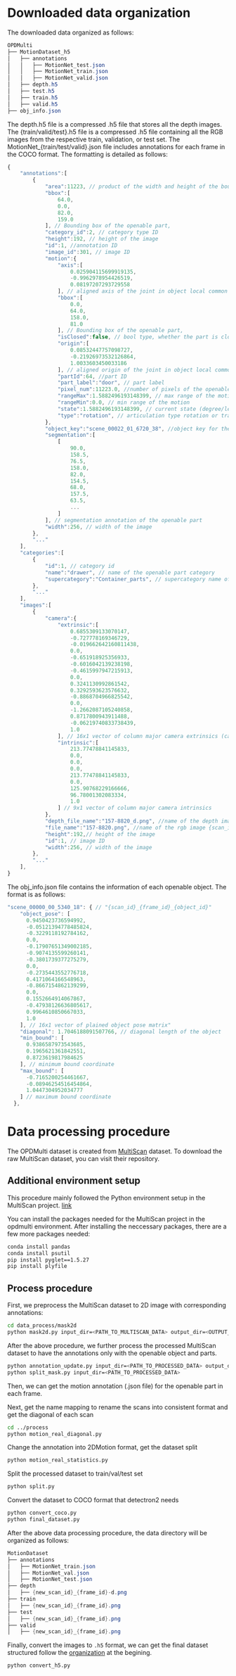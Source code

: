 # Downloaded data organization
The downloaded data organized as follows:
```PowerShell
OPDMulti
├── MotionDataset_h5
│   ├── annotations
│   │   ├── MotionNet_test.json
│   │   ├── MotionNet_train.json
│   │   ├── MotionNet_valid.json
│   ├── depth.h5
│   ├── test.h5
│   ├── train.h5
│   ├── valid.h5
├── obj_info.json
```
The depth.h5 file is a compressed .h5 file that stores all the depth images. The {train/valid/test}.h5 file is a compressed .h5 file containing all the RGB images from the respective train, validation, or test set.
The MotionNet_{train/test/valid}.json file includes annotations for each frame in the COCO format. The formatting is detailed as follows:
```javascript
{
    "annotations":[
        {
            "area":11223, // product of the width and height of the bounding box
            "bbox":[
                64.0,
                0.0,
                82.0,
                159.0
            ], // Bounding box of the openable part,
            "category_id":2, // category type ID
            "height":192, // height of the image
            "id":1, //annotation ID
            "image_id":301, // image ID
            "motion":{
                "axis":[
                    0.025904115699919135,
                    -0.9962978954426519,
                    0.08197207293729558
                ], // aligned axis of the joint in object local common coordinate frame
                "bbox":[
                    0.0,
                    64.0,
                    158.0,
                    81.0
                ], // Bounding box of the openable part,
                "isClosed":false, // bool type, whether the part is close or not
                "origin":[
                    0.08532447757098727,
                    -0.21926973532126864,
                    1.0033603450033186
                ], // aligned origin of the joint in object local common coordinate frame
                "partId":64, //part ID
                "part_label":"door", // part label
                "pixel_num":11223.0, //number of pixels of the openable part
                "rangeMax":1.5882496193148399, // max range of the motion
                "rangeMin":0.0, // min range of the motion
                "state":1.5882496193148399, // current state (degree/length) of the corresponding part
                "type":"rotation", // articulation type rotation or translation
            },
            "object_key":"scene_00022_01_6720_38", //object key for the corresponding object information in obj_info.json file, {scan_id}_{frame_id}_{object_id}
            "segmentation":[
                [
                    90.0,
                    158.5,
                    76.5,
                    158.0,
                    82.0,
                    154.5,
                    68.0,
                    157.5,
                    63.5,
                    ...    
                ]
            ], // segmentation annotation of the openable part
            "width":256, // width of the image
        },
        "..."
    ],
    "categories":[
        {
            "id":1, // category id
            "name":"drawer", // name of the openable part category
            "supercategory":"Container_parts", // supercategory name of the openable part
        },
        "..."
    ],
    "images":[
        {
            "camera":{
                "extrinsic":[
                    0.6855309133070147,
                    -0.727778169346729,
                    -0.019662642160811438,
                    0.0,
                    -0.651918925356933,
                    -0.6016042139238198,
                    -0.4615997947215913,
                    0.0,
                    0.3241130992861542,
                    0.3292593623576632,
                    -0.8868704966825542,
                    0.0,
                    -1.2662087105240858,
                    0.8717800943911488,
                    -0.06219740833738439,
                    1.0
                ], // 16x1 vector of column major camera extrinsics (camera extrinsic
                "intrinsic":[
                    213.77478841145833,
                    0.0,
                    0.0,
                    0.0,
                    213.77478841145833,
                    0.0,
                    125.90768229166666,
                    96.78001302083334,
                    1.0
                ] // 9x1 vector of column major camera intrinsics
            },
            "depth_file_name":"157-8820_d.png", //name of the depth image {scan_id}-{frame_id}-d.png
            "file_name":"157-8820.png", //name of the rgb image {scan_id}-{frame_id}.png
            "height":192,// height of the image
            "id":1, // image ID
            "width":256, // width of the image
        },
        "..."
    ],
}
```
The obj_info.json file contains the information of each openable object. The format is as follows:
```javascript
"scene_00000_00_5340_18": { // "{scan_id}_{frame_id}_{object_id}"
    "object_pose": [
      0.9450423736594992,
      -0.05121394778485824,
      -0.3229118192784162,
      0.0,
      -0.17907651349002185,
      -0.9074135599260141,
      -0.3801739377275279,
      0.0,
      -0.2735443552776718,
      0.4171064166548963,
      -0.8667154862139299,
      0.0,
      0.1552664914067867,
      -0.47938126636805617,
      0.9964610850667033,
      1.0
    ], // 16x1 vector of plained object pose matrix"
    "diagonal": 1.7046188091507766, // diagonal length of the object
    "min_bound": [
      0.9386587973543685,
      0.1965621361842551,
      0.8723619817984625
    ], // minimum bound coordinate
    "max_bound": [
      -0.7165200254461667,
      -0.08946254516454864,
      1.0447304952034777
    ] // maximum bound coordinate
  },
```

# Data processing procedure

The OPDMulti dataset is created from [MultiScan](https://github.com/smartscenes/multiscan.git) dataset. To download the raw MultiScan dataset, you can visit their repository.

## Additional environment setup
This procedure mainly followed the Python environment setup in the MultiScan project. [link](https://3dlg-hcvc.github.io/multiscan/read-the-docs/server/index.html)

You can install the packages needed for the MultiScan project in the opdmulti environment. After installing the neccessary packages, there are a few more packages needed:
```sh
conda install pandas
conda install psutil
pip install pyglet==1.5.27
pip install plyfile
```

## Process procedure
First, we preprocess the MultiScan dataset to 2D image with corresponding annotations: 
```sh
cd data_process/mask2d
python mask2d.py input_dir=<PATH_TO_MULTISCAN_DATA> output_dir=<OUTPUT_DIR>
```
After the above procedure, we further process the processed MultiScan dataset to have the annotations only with the openable object and parts.
```sh
python annotation_update.py input_dir=<PATH_TO_PROCESSED_DATA> output_dir=<PATH_TO_PROCESSED_DATA>
python split_mask.py input_dir=<PATH_TO_PROCESSED_DATA>
```
Then, we can get the motion annotation (.json file) for the openable part in each frame.

Next, get the name mapping to rename the scans into consistent format and get the diagonal of each scan
```sh
cd ../process
python motion_real_diagonal.py
```
Change the annotation into 2DMotion format, get the dataset split
```sh
python motion_real_statistics.py
```
Split the processed dataset to train/val/test set
```sh
python split.py
```
Convert the dataset to COCO format that detectron2 needs
```sh
python convert_coco.py
python final_dataset.py
```
After the above data processing procedure, the data directory will be organized as follows:
```PowerShell
MotionDataset
├── annotations
│   ├── MotionNet_train.json
│   ├── MotionNet_val.json
│   ├── MotionNet_test.json
├── depth
│   ├── {new_scan_id}_{frame_id}-d.png
├── train
│   ├── {new_scan_id}_{frame_id}.png
├── test
│   ├── {new_scan_id}_{frame_id}.png
├── valid
│   ├── {new_scan_id}_{frame_id}.png
```
Finally, convert the images to `.h5` format, we can get the final dataset structured follow the [organization](#downloaded-data-organization) at the begining.
```
python convert_h5.py
```